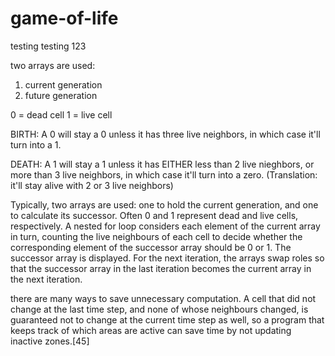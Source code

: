 # game-of-life
testing testing 123


two arrays are used: 
  1) current generation
  2) future generation

0 = dead cell
1 = live cell


BIRTH: 
A 0 will stay a 0 unless it has three live neighbors, in which case it'll turn into a 1.

DEATH: 
A 1 will stay a 1 unless it has EITHER less than 2 live nieghbors, or more than 3 live neighbors, in which case it'll turn into a zero. (Translation: it'll stay alive with 2 or 3 live neighbors)

Typically, two arrays are used: one to hold the current generation, and one to calculate its successor. Often 0 and 1 represent dead and live cells, respectively. A nested for loop considers each element of the current array in turn, counting the live neighbours of each cell to decide whether the corresponding element of the successor array should be 0 or 1. The successor array is displayed. For the next iteration, the arrays swap roles so that the successor array in the last iteration becomes the current array in the next iteration.

 there are many ways to save unnecessary computation. A cell that did not change at the last time step, and none of whose neighbours changed, is guaranteed not to change at the current time step as well, so a program that keeps track of which areas are active can save time by not updating inactive zones.[45]